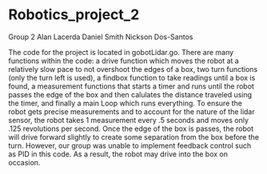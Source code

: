 # Robotics_project_2

Group 2
Alan Lacerda
Daniel Smith
Nickson Dos-Santos

The code for the project is located in gobotLidar.go. There are many functions within the code: a drive function which moves the robot at a relatively slow pace to not 
overshoot the edges of a box, two turn functions (only the turn left is used), a findbox function to take readings until a box is found, a measurement functions that starts a 
timer and runs until the robot passes the edge of the box and then calulates the distance traveled using the timer, and finally a main Loop which runs everything.
To ensure the robot gets precise measurements and to account for the nature of the lidar sensor, the robot takes 1 measurement every .5 seconds and moves only .125 revolutions 
per second. Once the edge of the box is passes, the robot will drive forward slightly to create some separation from the box before the turn. However, our group was unable to 
implement feedback control such as PID in this code. As a result, the robot may drive into the box on occasion.
